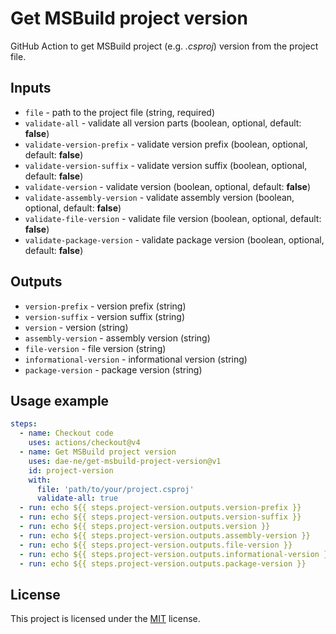 # Get MSBuild project version

GitHub Action to get MSBuild project (e.g. *.csproj*) version from the project file.

## Inputs
- `file` - path to the project file (string, required)
- `validate-all` - validate all version parts (boolean, optional, default: **false**)
- `validate-version-prefix` - validate version prefix (boolean, optional, default: **false**)
- `validate-version-suffix` - validate version suffix (boolean, optional, default: **false**)
- `validate-version` - validate version (boolean, optional, default: **false**)
- `validate-assembly-version` - validate assembly version (boolean, optional, default: **false**)
- `validate-file-version` - validate file version (boolean, optional, default: **false**)
- `validate-package-version` - validate package version (boolean, optional, default: **false**)

## Outputs
- `version-prefix` - version prefix (string)
- `version-suffix` - version suffix (string)
- `version` - version (string)
- `assembly-version` - assembly version (string)
- `file-version` - file version (string)
- `informational-version` - informational version (string)
- `package-version` - package version (string)

## Usage example

```yml
steps:
  - name: Checkout code
    uses: actions/checkout@v4
  - name: Get MSBuild project version
    uses: dae-ne/get-msbuild-project-version@v1
    id: project-version
    with:
      file: 'path/to/your/project.csproj'
      validate-all: true
  - run: echo ${{ steps.project-version.outputs.version-prefix }}
  - run: echo ${{ steps.project-version.outputs.version-suffix }}
  - run: echo ${{ steps.project-version.outputs.version }}
  - run: echo ${{ steps.project-version.outputs.assembly-version }}
  - run: echo ${{ steps.project-version.outputs.file-version }}
  - run: echo ${{ steps.project-version.outputs.informational-version }}
  - run: echo ${{ steps.project-version.outputs.package-version }}
```

## License

This project is licensed under the [MIT](LICENSE) license.
